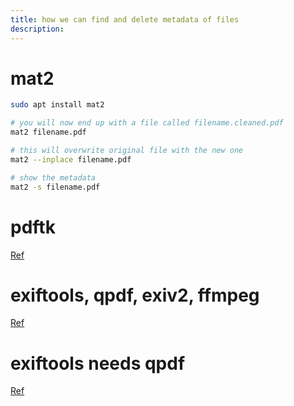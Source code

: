 ```yaml
---
title: how we can find and delete metadata of files
description:
---
```


# mat2
```bash
sudo apt install mat2

# you will now end up with a file called filename.cleaned.pdf
mat2 filename.pdf

# this will overwrite original file with the new one
mat2 --inplace filename.pdf

# show the metadata
mat2 -s filename.pdf
```

# pdftk
[Ref](https://stackoverflow.com/questions/60738960/remove-pdf-metadata-removing-complete-pdf-metadata)

# exiftools, qpdf, exiv2, ffmpeg
[Ref](https://www.baeldung.com/linux/files-remove-metadata)

# exiftools needs qpdf
[Ref](https://askubuntu.com/a/1331315/1385572)